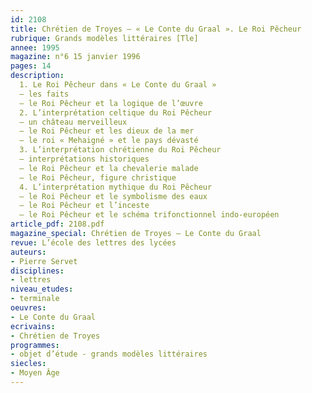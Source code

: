 ```yaml
---
id: 2108
title: Chrétien de Troyes – « Le Conte du Graal ». Le Roi Pêcheur 
rubrique: Grands modèles littéraires [Tle]
annee: 1995
magazine: n°6 15 janvier 1996
pages: 14
description: 
  1. Le Roi Pêcheur dans « Le Conte du Graal »
  – les faits
  – le Roi Pêcheur et la logique de l’œuvre
  2. L’interprétation celtique du Roi Pêcheur
  – un château merveilleux
  – le Roi Pêcheur et les dieux de la mer
  – le roi « Mehaigné » et le pays dévasté
  3. L’interprétation chrétienne du Roi Pêcheur
  – interprétations historiques
  – le Roi Pêcheur et la chevalerie malade
  – le Roi Pêcheur, figure christique
  4. L’interprétation mythique du Roi Pêcheur
  – le Roi Pêcheur et le symbolisme des eaux
  – le Roi Pêcheur et l’inceste
  – le Roi Pêcheur et le schéma trifonctionnel indo-européen
article_pdf: 2108.pdf
magazine_special: Chrétien de Troyes – Le Conte du Graal
revue: L’école des lettres des lycées
auteurs:
- Pierre Servet
disciplines:
- lettres
niveau_etudes:
- terminale
oeuvres:
- Le Conte du Graal
ecrivains:
- Chrétien de Troyes
programmes:
- objet d’étude - grands modèles littéraires
siecles:
- Moyen Âge
---
```

